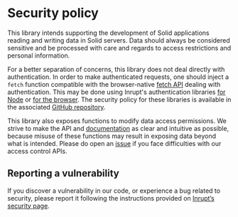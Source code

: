 # Security policy

This library intends supporting the development of Solid applications reading and
writing data in Solid servers. Data should always be considered sensitive and
be processed with care and regards to access restrictions and personal information.

For a better separation of concerns, this library does not deal directly with
authentication. In order to make authenticated requests, one should inject a `fetch`
function compatible with the browser-native [fetch API](https://developer.mozilla.org/docs/Web/API/WindowOrWorkerGlobalScope/fetch#parameters)
dealing with authentication. This may be done using Inrupt's authentication libraries
[for Node](https://www.npmjs.com/package/@inrupt/solid-client-authn-node) or [for
the browser](https://www.npmjs.com/package/@inrupt/solid-client-authn-browser).
The security policy for these libraries is available in the associated [GitHub repository](https://github.com/inrupt/solid-client-authn-js/blob/main/SECURITY.md).

This library also exposes functions to modify data access permissions. We
strive to make the API and [documentation](https://docs.inrupt.com/developer-tools/javascript/client-libraries/tutorial/manage-access/)
as clear and intuitive as possible, because misuse of these functions may result
in exposing data beyond what is intended. Please do open an
[issue](https://github.com/inrupt/solid-client-js/issues) if you face difficulties
with our access control APIs.

## Reporting a vulnerability

If you discover a vulnerability in our code, or experience a bug related to security,
please report it following the instructions provided on [Inrupt’s security page](https://inrupt.com/security/).
